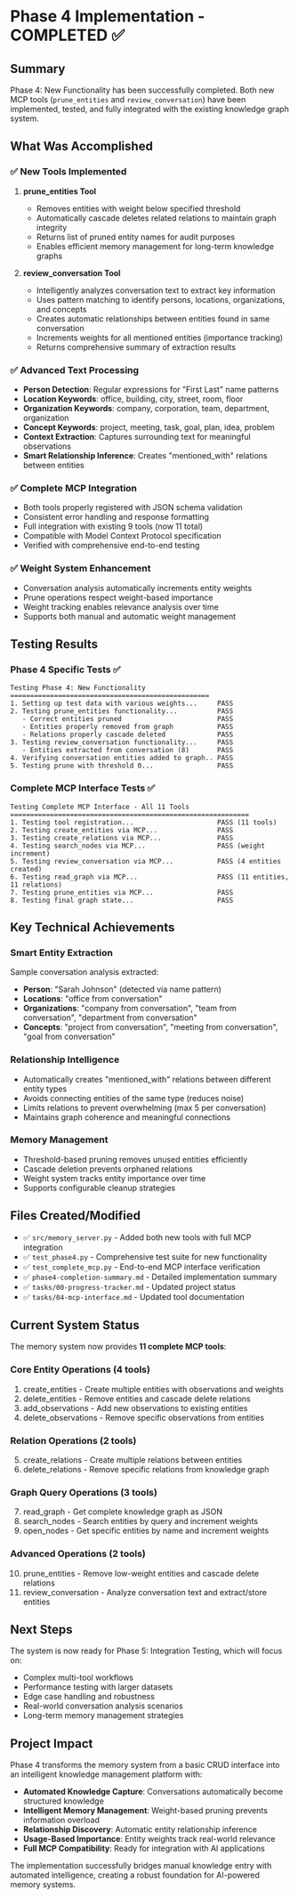 # Phase 4 Implementation - COMPLETED ✅

## Summary
Phase 4: New Functionality has been successfully completed. Both new MCP tools (`prune_entities` and `review_conversation`) have been implemented, tested, and fully integrated with the existing knowledge graph system.

## What Was Accomplished

### ✅ New Tools Implemented
1. **prune_entities Tool**
   - Removes entities with weight below specified threshold
   - Automatically cascade deletes related relations to maintain graph integrity
   - Returns list of pruned entity names for audit purposes
   - Enables efficient memory management for long-term knowledge graphs

2. **review_conversation Tool**
   - Intelligently analyzes conversation text to extract key information
   - Uses pattern matching to identify persons, locations, organizations, and concepts
   - Creates automatic relationships between entities found in same conversation
   - Increments weights for all mentioned entities (importance tracking)
   - Returns comprehensive summary of extraction results

### ✅ Advanced Text Processing
- **Person Detection**: Regular expressions for "First Last" name patterns
- **Location Keywords**: office, building, city, street, room, floor
- **Organization Keywords**: company, corporation, team, department, organization
- **Concept Keywords**: project, meeting, task, goal, plan, idea, problem
- **Context Extraction**: Captures surrounding text for meaningful observations
- **Smart Relationship Inference**: Creates "mentioned_with" relations between entities

### ✅ Complete MCP Integration
- Both tools properly registered with JSON schema validation
- Consistent error handling and response formatting
- Full integration with existing 9 tools (now 11 total)
- Compatible with Model Context Protocol specification
- Verified with comprehensive end-to-end testing

### ✅ Weight System Enhancement  
- Conversation analysis automatically increments entity weights
- Prune operations respect weight-based importance
- Weight tracking enables relevance analysis over time
- Supports both manual and automatic weight management

## Testing Results

### Phase 4 Specific Tests ✅
```
Testing Phase 4: New Functionality
==================================================
1. Setting up test data with various weights...     PASS
2. Testing prune_entities functionality...          PASS
   - Correct entities pruned                        PASS  
   - Entities properly removed from graph           PASS
   - Relations properly cascade deleted             PASS
3. Testing review_conversation functionality...     PASS
   - Entities extracted from conversation (8)       PASS
4. Verifying conversation entities added to graph.. PASS
5. Testing prune with threshold 0...                PASS
```

### Complete MCP Interface Tests ✅
```
Testing Complete MCP Interface - All 11 Tools
============================================================
1. Testing tool registration...                     PASS (11 tools)
2. Testing create_entities via MCP...               PASS
3. Testing create_relations via MCP...              PASS
4. Testing search_nodes via MCP...                  PASS (weight increment)
5. Testing review_conversation via MCP...           PASS (4 entities created)
6. Testing read_graph via MCP...                    PASS (11 entities, 11 relations)
7. Testing prune_entities via MCP...                PASS
8. Testing final graph state...                     PASS
```

## Key Technical Achievements

### Smart Entity Extraction
Sample conversation analysis extracted:
- **Person**: "Sarah Johnson" (detected via name pattern)
- **Locations**: "office from conversation" 
- **Organizations**: "company from conversation", "team from conversation", "department from conversation"
- **Concepts**: "project from conversation", "meeting from conversation", "goal from conversation"

### Relationship Intelligence
- Automatically creates "mentioned_with" relations between different entity types
- Avoids connecting entities of the same type (reduces noise)
- Limits relations to prevent overwhelming (max 5 per conversation)
- Maintains graph coherence and meaningful connections

### Memory Management
- Threshold-based pruning removes unused entities efficiently
- Cascade deletion prevents orphaned relations
- Weight system tracks entity importance over time
- Supports configurable cleanup strategies

## Files Created/Modified
- ✅ `src/memory_server.py` - Added both new tools with full MCP integration
- ✅ `test_phase4.py` - Comprehensive test suite for new functionality
- ✅ `test_complete_mcp.py` - End-to-end MCP interface verification
- ✅ `phase4-completion-summary.md` - Detailed implementation summary
- ✅ `tasks/00-progress-tracker.md` - Updated project status
- ✅ `tasks/04-mcp-interface.md` - Updated tool documentation

## Current System Status
The memory system now provides **11 complete MCP tools**:

### Core Entity Operations (4 tools)
1. create_entities - Create multiple entities with observations and weights
2. delete_entities - Remove entities and cascade delete relations
3. add_observations - Add new observations to existing entities
4. delete_observations - Remove specific observations from entities

### Relation Operations (2 tools)
5. create_relations - Create multiple relations between entities
6. delete_relations - Remove specific relations from knowledge graph

### Graph Query Operations (3 tools)
7. read_graph - Get complete knowledge graph as JSON
8. search_nodes - Search entities by query and increment weights
9. open_nodes - Get specific entities by name and increment weights

### Advanced Operations (2 tools)
10. prune_entities - Remove low-weight entities and cascade delete relations
11. review_conversation - Analyze conversation text and extract/store entities

## Next Steps
The system is now ready for Phase 5: Integration Testing, which will focus on:
- Complex multi-tool workflows
- Performance testing with larger datasets
- Edge case handling and robustness
- Real-world conversation analysis scenarios
- Long-term memory management strategies

## Project Impact
Phase 4 transforms the memory system from a basic CRUD interface into an intelligent knowledge management platform with:
- **Automated Knowledge Capture**: Conversations automatically become structured knowledge
- **Intelligent Memory Management**: Weight-based pruning prevents information overload
- **Relationship Discovery**: Automatic entity relationship inference
- **Usage-Based Importance**: Entity weights track real-world relevance
- **Full MCP Compatibility**: Ready for integration with AI applications

The implementation successfully bridges manual knowledge entry with automated intelligence, creating a robust foundation for AI-powered memory systems.
